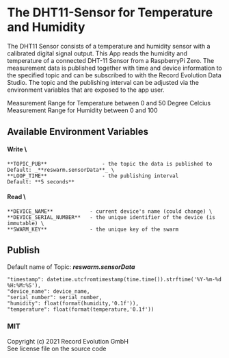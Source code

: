 # The DHT11-Sensor for Temperature and Humidity
The DHT11 Sensor consists of a temperature and humidity sensor with a calibrated digital signal output. This App reads the humidity and temperature of a connected DHT-11 Sensor from a RaspberryPi Zero. The measurement data is published together with time and device information to the specified topic and can be subscribed to with the Record Evolution Data Studio. The topic and the publishing interval can be adjusted via the environment variables that are exposed to the app user.

Measurement Range for Temperature between 0 and 50 Degree Celcius \
Measurement Range for Humidity between 0 and 100


## Available Environment Variables
#### Write \
    **TOPIC_PUB**                  - the topic the data is published to
    Default: _**reswarm.sensorData**_ \
    **LOOP_TIME**                  - the publishing interval
    Default: **5 seconds**

#### Read \
    **DEVICE_NAME**            - current device's name (could change) \
    **DEVICE_SERIAL_NUMBER**   - the unique identifier of the device (is immutable) \
    **SWARM_KEY**              - the unique key of the swarm


## Publish 
Default name of Topic: _**reswarm.sensorData**_

    "timestamp": datetime.utcfromtimestamp(time.time()).strftime('%Y-%m-%d %H:%M:%S'),
    "device_name": device_name,
    "serial_number": serial_number,
    "humidity": float(format(humidity,'0.1f')),
    "temperature": float(format(temperature,'0.1f'))

### MIT
Copyright (c) 2021 Record Evolution GmbH \
See license file on the source code
